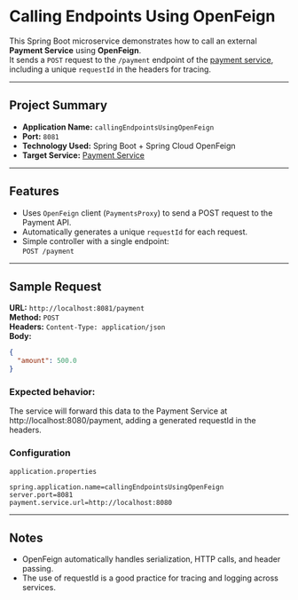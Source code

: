 # Calling Endpoints Using OpenFeign

This Spring Boot microservice demonstrates how to call an external **Payment Service** using **OpenFeign**.  
It sends a `POST` request to the `/payment` endpoint of the [payment service](https://github.com/Mo-yehia/spring-boot-learning/tree/main/REST-services/implementation/PaymentService), including a unique `requestId` in the headers for tracing.

---

## Project Summary

- **Application Name:** `callingEndpointsUsingOpenFeign`
- **Port:** `8081`
- **Technology Used:** Spring Boot + Spring Cloud OpenFeign
- **Target Service:** [Payment Service](https://github.com/Mo-yehia/spring-boot-learning/tree/main/REST-services/implementation/PaymentService)

---

## Features

- Uses `OpenFeign` client (`PaymentsProxy`) to send a POST request to the Payment API.
- Automatically generates a unique `requestId` for each request.
- Simple controller with a single endpoint:  
  `POST /payment`

---

## Sample Request

**URL:** `http://localhost:8081/payment`  
**Method:** `POST`  
**Headers:** `Content-Type: application/json`  
**Body:**

```json
{
  "amount": 500.0
}
```

### Expected behavior:
The service will forward this data to the Payment Service at http://localhost:8080/payment, adding a generated requestId in the headers.

### Configuration 
`application.properties`
```properties
spring.application.name=callingEndpointsUsingOpenFeign
server.port=8081
payment.service.url=http://localhost:8080
```
---
## Notes
- OpenFeign automatically handles serialization, HTTP calls, and header passing.
- The use of requestId is a good practice for tracing and logging across services.
